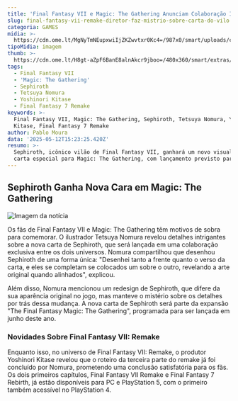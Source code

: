 ```yaml
---
title: 'Final Fantasy VII e Magic: The Gathering Anunciam Colaboração Inédita'
slug: final-fantasy-vii-remake-diretor-faz-mistrio-sobre-carta-do-vilo
categoria: GAMES
midia: >-
  https://cdn.ome.lt/MgNyTmNEupxwiIjZKZwvtxr0Kc4=/987x0/smart/uploads/conteudo/fotos/OMELETE_CAPA_-_2025-05-12T114638.144.png
tipoMidia: imagem
thumb: >-
  https://cdn.ome.lt/H8gt-aZpF6BanE8alnAkcr9jboo=/480x360/smart/extras/conteudos/omelete_THUMB_-_2025-05-12T114626.511.png
tags:
  - Final Fantasy VII
  - 'Magic: The Gathering'
  - Sephiroth
  - Tetsuya Nomura
  - Yoshinori Kitase
  - Final Fantasy 7 Remake
keywords: >-
  Final Fantasy VII, Magic: The Gathering, Sephiroth, Tetsuya Nomura, Yoshinori
  Kitase, Final Fantasy 7 Remake
author: Pablo Moura
data: '2025-05-12T15:23:25.420Z'
resumo: >-
  Sephiroth, icônico vilão de Final Fantasy VII, ganhará um novo visual em uma
  carta especial para Magic: The Gathering, com lançamento previsto para junho.
---
```


## Sephiroth Ganha Nova Cara em Magic: The Gathering

![Imagem da notícia](https://cdn.ome.lt/qlf0cKHkjPqdK4s0LLODjY4VzIY=/fit-in/837x500/smart/uploads/conteudo/fotos/Novo_Projeto_98.png)

Os fãs de Final Fantasy VII e Magic: The Gathering têm motivos de sobra para comemorar. O ilustrador Tetsuya Nomura revelou detalhes intrigantes sobre a nova carta de Sephiroth, que será lançada em uma colaboração exclusiva entre os dois universos. Nomura compartilhou que desenhou Sephiroth de uma forma única: "Desenhei tanto a frente quanto o verso da carta, e eles se completam se colocados um sobre o outro, revelando a arte original quando alinhados", explicou.

Além disso, Nomura mencionou um redesign de Sephiroth, que difere da sua aparência original no jogo, mas manteve o mistério sobre os detalhes por trás dessa mudança. A nova carta de Sephiroth será parte da expansão "The Final Fantasy Magic: The Gathering", programada para ser lançada em junho deste ano.

### Novidades Sobre Final Fantasy VII: Remake

Enquanto isso, no universo de Final Fantasy VII: Remake, o produtor Yoshinori Kitase revelou que o roteiro da terceira parte do remake já foi concluído por Nomura, prometendo uma conclusão satisfatória para os fãs. Os dois primeiros capítulos, Final Fantasy VII Remake e Final Fantasy 7 Rebirth, já estão disponíveis para PC e PlayStation 5, com o primeiro também acessível no PlayStation 4.
